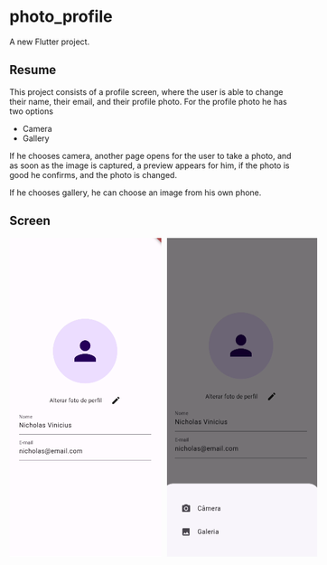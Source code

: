 # photo_profile

A new Flutter project.

## Resume

This project consists of a profile screen, where the user is able to change their name, their email, and their profile photo.
For the profile photo he has two options
- Camera
- Gallery

If he chooses camera, another page opens for the user to take a photo, and as soon as the image is captured, a preview appears for him, if the photo is good he confirms, and the photo is changed.

If he chooses gallery, he can choose an image from his own phone.

## Screen
<div style="display: flex; gap: 10px">
<img src="./assets/screen_photo_profile.png">
<img src="./assets/screen_photo_profile_2.png">
</div>